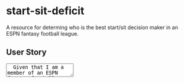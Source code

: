 # start-sit-deficit
A resource for determing who is the best start/sit decision maker in an ESPN fantasy football league.

## User Story

<textarea>
  Given that I am a member of an ESPN fantasy football league, \n
  When I go to the 'optimal-lineup-tracker', \n
  Then I am prompted to enter my league. \n
</textarea>
